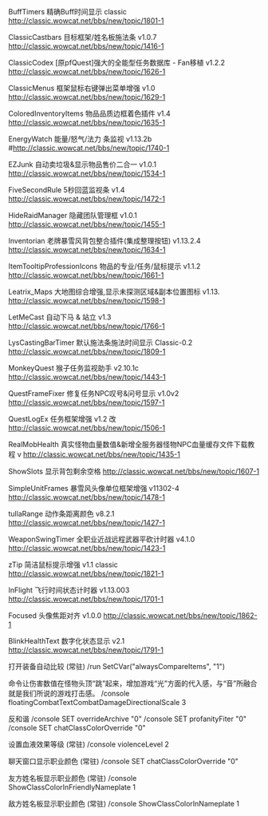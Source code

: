 BuffTimers 精确Buff时间显示 classic
http://classic.wowcat.net/bbs/new/topic/1801-1

ClassicCastbars 目标框架/姓名板施法条 v1.0.7
http://classic.wowcat.net/bbs/new/topic/1416-1

ClassicCodex [原pfQuest]强大的全能型任务数据库 - Fan移植 v1.2.2
http://classic.wowcat.net/bbs/new/topic/1626-1

ClassicMenus 框架鼠标右键弹出菜单增强 v1.0
http://classic.wowcat.net/bbs/new/topic/1629-1

ColoredInventoryItems 物品品质边框着色插件 v1.4
http://classic.wowcat.net/bbs/new/topic/1635-1

EnergyWatch 能量/怒气/法力 条监视 v1.13.2b
#http://classic.wowcat.net/bbs/new/topic/1740-1

EZJunk 自动卖垃圾&显示物品售价二合一 v1.0.1
http://classic.wowcat.net/bbs/new/topic/1534-1

FiveSecondRule 5秒回蓝监视条 v1.4
http://classic.wowcat.net/bbs/new/topic/1472-1

HideRaidManager 隐藏团队管理框 v1.0.1
http://classic.wowcat.net/bbs/new/topic/1455-1

Inventorian 老牌暴雪风背包整合插件(集成整理按钮) v1.13.2.4
http://classic.wowcat.net/bbs/new/topic/1634-1

ItemTooltipProfessionIcons 物品的专业/任务/鼠标提示 v1.1.2
http://classic.wowcat.net/bbs/new/topic/1661-1

Leatrix_Maps 大地图综合增强,显示未探测区域&副本位置图标 v1.13.
http://classic.wowcat.net/bbs/new/topic/1598-1

LetMeCast 自动下马 & 站立 v1.3
http://classic.wowcat.net/bbs/new/topic/1766-1

LysCastingBarTimer 默认施法条施法时间显示 Classic-0.2
http://classic.wowcat.net/bbs/new/topic/1809-1

MonkeyQuest 猴子任务监视助手 v2.10.1c
http://classic.wowcat.net/bbs/new/topic/1443-1

QuestFrameFixer 修复任务NPC叹号&问号显示 v1.0v2
http://classic.wowcat.net/bbs/new/topic/1597-1

QuestLogEx 任务框架增强 v1.2 改
http://classic.wowcat.net/bbs/new/topic/1506-1

RealMobHealth 真实怪物血量数值&新增全服务器怪物NPC血量缓存文件下载教程 v
http://classic.wowcat.net/bbs/new/topic/1435-1

ShowSlots 显示背包剩余空格
http://classic.wowcat.net/bbs/new/topic/1607-1

SimpleUnitFrames 暴雪风头像单位框架增强 v11302-4
http://classic.wowcat.net/bbs/new/topic/1478-1

tullaRange 动作条距离颜色 v8.2.1
http://classic.wowcat.net/bbs/new/topic/1427-1

WeaponSwingTimer 全职业近战远程武器平砍计时器 v4.1.0
http://classic.wowcat.net/bbs/new/topic/1423-1

zTip 简洁鼠标提示增强 v1.1 classic
http://classic.wowcat.net/bbs/new/topic/1821-1

InFlight 飞行时间状态计时器 v1.13.003
http://classic.wowcat.net/bbs/new/topic/1701-1

Focused 头像焦距对齐 v1.0.0
http://classic.wowcat.net/bbs/new/topic/1862-1

BlinkHealthText 数字化状态显示 v2.1
http://classic.wowcat.net/bbs/new/topic/1791-1

打开装备自动比较 (常驻)
/run SetCVar("alwaysCompareItems", "1")

命令让伤害数值在怪物头顶“跳”起来，增加游戏“光”方面的代入感，与“音”所融合就是我们所说的游戏打击感。
/console floatingCombatTextCombatDamageDirectionalScale 3

反和谐
/console SET overrideArchive "0"
/console SET profanityFiter "0"
/console SET chatClassColorOverride "0"

设置血液效果等级 (常驻)
/console violenceLevel 2

聊天窗口显示职业颜色 (常驻)
/console SET chatClassColorOverride "0"

友方姓名板显示职业颜色 (常驻)
/console ShowClassColorInFriendlyNameplate 1

敌方姓名板显示职业颜色 (常驻)
/console ShowClassColorInNameplate 1

